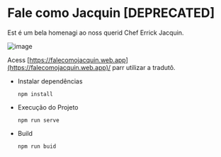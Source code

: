 # Fale como Jacquin [DEPRECATED]

Est é um bela homenagi ao noss querid Chef Errick Jacquin.

![image](https://media.giphy.com/media/2UH4hl0Ro4U0OVLiPh/giphy.gif?cid=ecf05e47bf38dqiz17m6x5oe5z8k8vtbde8scf2cn97t2kam&rid=giphy.gif&ct=g)


Acess [https://falecomojacquin.web.app](https://falecomojacquin.web.app)/ parr utilizar a tradutô.


- Instalar dependências

  ``` npm install ```
  
  
- Execução do Projeto
  
  ``` npm run serve ```
  
- Build

  ``` npm run buid ```


